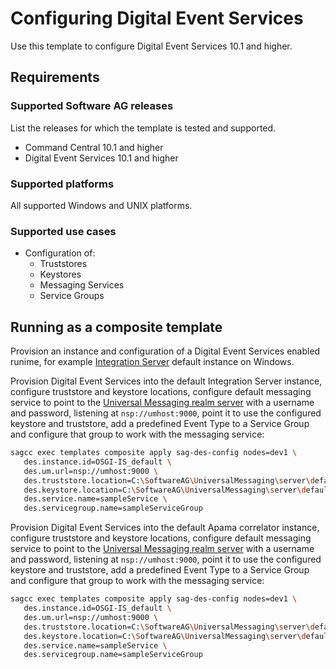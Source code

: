 # Configuring Digital Event Services

Use this template to configure Digital Event Services 10.1 and higher.

## Requirements

### Supported Software AG releases

List the releases for which the template is tested and supported.

* Command Central 10.1 and higher
* Digital Event Services 10.1 and higher

### Supported platforms

All supported Windows and UNIX platforms.

### Supported use cases

* Configuration of:
  * Truststores
  * Keystores
  * Messaging Services
  * Service Groups

## Running as a composite template

Provision an instance and configuration of a Digital Event Services enabled runime,
for example [Integration Server](../sag-is-server/) default instance
on Windows.

Provision Digital Event Services into the default Integration Server
instance, configure truststore and keystore locations, configure default messaging service to point to the
[Universal Messaging realm server](../sag-um-server/) with a username and password, 
listening at `nsp://umhost:9000`, point it to use the configured keystore and truststore, 
add a predefined Event Type to a Service Group and configure that group to work with the messaging service:

 ```bash
 sagcc exec templates composite apply sag-des-config nodes=dev1 \
    des.instance.id=OSGI-IS_default \ 
	des.um.url=nsp://umhost:9000 \
	des.truststore.location=C:\SoftwareAG\UniversalMessaging\server\default\bin\nirvanacacerts.jks \
	des.keystore.location=C:\SoftwareAG\UniversalMessaging\server\default\bin\server.jks \
	des.service.name=sampleService \ 
	des.servicegroup.name=sampleServiceGroup
```
Provision Digital Event Services into the default Apama correlator instance, configure truststore and
keystore locations, configure default messaging service to point to the 
[Universal Messaging realm server](../sag-um-server/) with a username and password, listening at 
`nsp://umhost:9000`, point it to use the configured keystore and truststore, add a predefined Event Type
to a Service Group and configure that group to work with the messaging service:

 ```bash
 sagcc exec templates composite apply sag-des-config nodes=dev1 \
    des.instance.id=OSGI-IS_default \ 
	des.um.url=nsp://umhost:9000 \
	des.truststore.location=C:\SoftwareAG\UniversalMessaging\server\default\bin\nirvanacacerts.jks \
	des.keystore.location=C:\SoftwareAG\UniversalMessaging\server\default\bin\server.jks \
	des.service.name=sampleService \ 
	des.servicegroup.name=sampleServiceGroup
```
